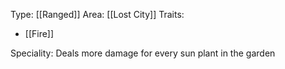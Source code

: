 Type: [[Ranged]]
Area: [[Lost City]]
Traits: 
- [[Fire]]

Speciality: Deals more damage for every sun plant in the garden